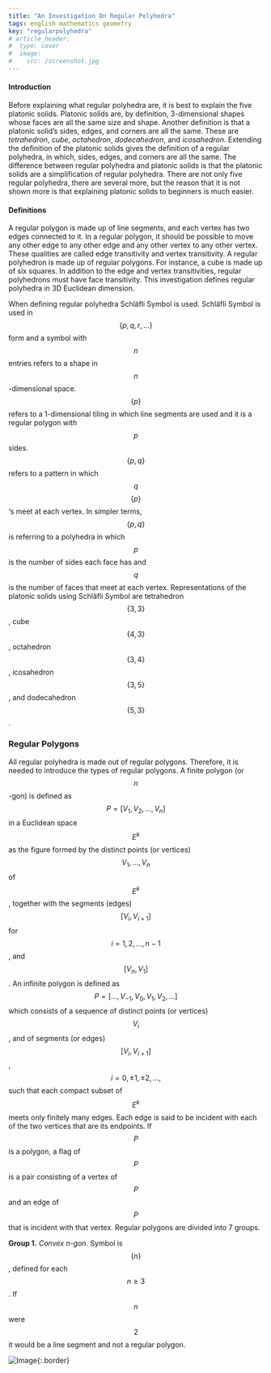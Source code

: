 ```yaml
---
title: "An Investigation On Regular Polyhedra"
tags: english mathematics geometry
key: "regularpolyhedra"
# article_header:
#  type: cover
#  image:
#    src: /screenshot.jpg
---
```


#### Introduction

Before explaining what regular polyhedra are, it is best to explain the five platonic solids. 
Platonic solids are, by definition, 3-dimensional shapes whose faces are all the same size and shape. 
Another definition is that a platonic solid’s sides, edges, and corners are all the same. 
These are _tetrahedron_, _cube_, _octahedron_, _dodecahedron_, and _icosahedron_. 
Extending the definition of the platonic solids gives the definition of a regular polyhedra, in which, sides, edges, and corners are all the same. 
The difference between regular polyhedra and platonic solids is that the platonic solids are a simplification of regular polyhedra. 
There are not only five regular polyhedra, there are several more, but the reason that it is not shown more is that explaining platonic solids to beginners is much easier.

<!--more-->

#### Definitions
A regular polygon is made up of line segments, and each vertex has two edges connected to it. In a regular polygon, it should be possible to move any other edge to any other edge and any other vertex to any other vertex. These qualities are called edge transitivity and vertex transitivity. A regular polyhedron is made up of regular polygons. For instance, a cube is made up of six squares. In addition to the edge and vertex transitivities, regular polyhedrons must have face transitivity. This investigation defines regular polyhedra in 3D Euclidean dimension.

When defining regular polyhedra Schläfli Symbol is used. Schläfli Symbol is used in $$\{p, q, r, ...\}$$ form and a symbol with $$n$$ entries refers to a shape in $$n$$-dimensional space. $$\{p\}$$ refers to a 1-dimensional tiling in which line segments are used and it is a regular polygon with $$p$$ sides. $$\{p, q\}$$ refers to a pattern in which $$q$$ $$\{p\}$$ ‘s meet at each vertex. In simpler terms, $$\{p, q\}$$ is referring to a polyhedra in which $$p$$ is the number of sides each face has and $$q$$ is the number of faces that meet at each vertex. Representations of the platonic solids using Schläfli Symbol are tetrahedron $$\{3, 3\}$$, cube $$\{4, 3\}$$, octahedron $$\{3, 4\}$$, icosahedron $$\{3, 5\}$$, and dodecahedron $$\{5, 3\}$$.

### Regular Polygons

All regular polyhedra is made out of regular polygons. Therefore, it is needed to introduce the types of regular polygons. A finite polygon (or $$n$$-gon) is defined as $$P=[V_1, V_2, .. ., V_n]$$ in a Euclidean space $$E^k$$ as the figure formed by the distinct points (or vertices) $$V_1, .. ., V_n$$ of $$E^k$$, together with the segments (edges) $$[V_i,V_{i+1}]$$ for $$i=1, 2, . .., n-1$$, and $$[V_n,V_1]$$. An infinite polygon is defined as $$P=[.. ., V_{-1}, V_0, V_1, V_2, .. .]$$ which consists of a sequence of distinct points (or vertices) $$V_i$$, and of segments (or edges) $$[V_i, V_{i + 1}]$$, $$i=0, \pm 1, \pm 2, .. ., $$ such that each compact subset of $$E^k$$ meets only finitely many edges. Each edge is said to be incident with each of the two vertices that are its endpoints. If $$P$$ is a polygon, a flag of $$P$$ is a pair consisting of a vertex of $$P$$ and an edge of $$P$$ that is incident with that vertex. Regular polygons are divided into 7 groups.

**Group 1.** _Convex n-gon_. Symbol is $$\{n\}$$, defined for each $$n \geq 3$$. If $$n$$ were $$2$$ it would be a line segment and not a regular polygon.

![Image](/assets/posts/regular-polyhedra/convex-polygons){:.border}
